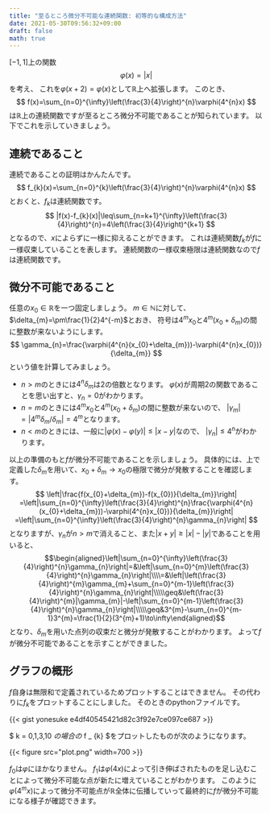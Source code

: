 ```yaml
---
title: "至るところ微分不可能な連続関数: 初等的な構成方法"
date: 2021-05-30T09:56:32+09:00
draft: false
math: true
---
```


$[-1,1]$上の関数
$$
\varphi(x)=|x|
$$
を考え、
これを$\varphi(x+2)=\varphi(x)$として$\mathbb{R}$上へ拡張します。
このとき、
$$
f(x)=\sum_{n=0}^{\infty}\left(\frac{3}{4}\right)^{n}\varphi(4^{n}x)
$$
は$\mathbb{R}$上の連続関数ですが至るところ微分不可能であることが知られています。
以下でこれを示していきましょう。

## 連続であること
連続であることの証明はかんたんです。
$$
f_{k}(x)=\sum_{n=0}^{k}\left(\frac{3}{4}\right)^{n}\varphi(4^{n}x)
$$
とおくと、$f_{k}$は連続関数です。
$$
|f(x)-f_{k}(x)|\leq\sum_{n=k+1}^{\infty}\left(\frac{3}{4}\right)^{n}=4\left(\frac{3}{4}\right)^{k+1}
$$
となるので、$x$によらずに一様に抑えることができます。
これは連続関数$f_{k}$が$f$に一様収束していることを表します。
連続関数の一様収束極限は連続関数なので$f$は連続関数です。

## 微分不可能であること
任意の$x_{0}\in\mathbb{R}$を一つ固定しましょう。
$m\in\mathbb{N}$に対して、$\delta_{m}=\pm\frac{1}{2}4^{-m}$とおき、
符号は$4^{m}x_{0}$と$4^{m}(x_{0}+\delta_{m})$の間に整数が来ないようにします。
$$
\gamma_{n}=\frac{\varphi(4^{n}(x_{0}+\delta_{m}))-\varphi(4^{n}x_{0})}{\delta_{m}}
$$
という値を計算してみましょう。
- $n>m$のときには$4^{n}\delta_{m}$は$2$の倍数となります。
$\varphi(x)$が周期$2$の関数であることを思い出すと、$\gamma_{n}=0$がわかります。
- $n=m$のときには$4^{m}x_{0}$と$4^{m}(x_{0}+\delta_{m})$の間に整数が来ないので、
$|\gamma_{m}|=|4^{m}\delta_{m}/\delta_{m}|=4^{m}$となります。
- $n < m$のときには、一般に$|\varphi(x)-\varphi(y)|\leq|x-y|$なので、
$|\gamma_{n}|\leq4^{n}$がわかります。

以上の準備のもと$f$が微分不可能であることを示しましょう。
具体的には、上で定義した$\delta_{m}$を用いて、$x_{0}+\delta_{m}\to x_{0}$の極限で微分が発散することを確認します。
$$
\left|\frac{f(x_{0}+\delta_{m})-f(x_{0})}{\delta_{m}}\right|
=\left|\sum_{n=0}^{\infty}\left(\frac{3}{4}\right)^{n}\frac{\varphi(4^{n}(x_{0}+\delta_{m}))-\varphi(4^{n}x_{0})}{\delta_{m}}\right|
=\left|\sum_{n=0}^{\infty}\left(\frac{3}{4}\right)^{n}\gamma_{n}\right|
$$
となりますが、$\gamma_{n}$が$n>m$で消えること、また$|x+y|\geq|x|-|y|$であることを用いると、
$$\begin{aligned}\left|\sum_{n=0}^{\infty}\left(\frac{3}{4}\right)^{n}\gamma_{n}\right|=&\left|\sum_{n=0}^{m}\left(\frac{3}{4}\right)^{n}\gamma_{n}\right|\\\\=&\left|\left(\frac{3}{4}\right)^{m}\gamma_{m}+\sum_{n=0}^{m-1}\left(\frac{3}{4}\right)^{n}\gamma_{n}\right|\\\\\geq&\left(\frac{3}{4}\right)^{m}|\gamma_{m}|-\left|\sum_{n=0}^{m-1}\left(\frac{3}{4}\right)^{n}\gamma_{n}\right|\\\\\geq&3^{m}-\sum_{n=0}^{m-1}3^{m}=\frac{1}{2}(3^{m}+1)\to\infty\end{aligned}$$
となり、$\delta_{m}$を用いた点列の収束だと微分が発散することがわかります。
よって$f$が微分不可能であることを示すことができました。

## グラフの概形
$f$自身は無限和で定義されているためプロットすることはできません。
その代わりに$f_{k}$をプロットすることにしました。
そのときのpythonファイルです。

{{< gist yonesuke e4df40545421d82c3f92e7ce097ce687 >}}

$ k = 0,1,3,10 $の場合の$ f _ {k} $をプロットしたものが次のようになります。

{{< figure src="plot.png" width=700 >}}

$f_{0}$は$\varphi$にほかなりません。
$f_{1}$は$\varphi(4x)$によって引き伸ばされたものを足し込むことによって微分不可能な点が新たに増えていることがわかります。
このように$\varphi(4^{m}x)$によって微分不可能点が$\mathbb{R}$全体に伝播していって最終的に$f$が微分不可能になる様子が確認できます。